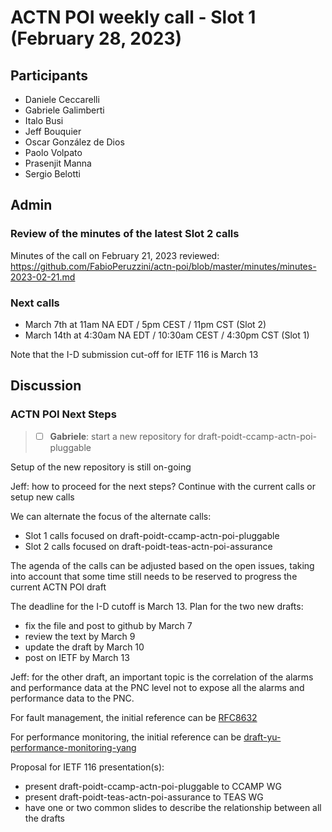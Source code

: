 # ACTN POI weekly call - Slot 1 (February 28, 2023)

## Participants

- Daniele Ceccarelli
- Gabriele Galimberti
- Italo Busi
- Jeff Bouquier
- Oscar González de Dios
- Paolo Volpato
- Prasenjit Manna
- Sergio Belotti

## Admin

### Review of the minutes of the latest Slot 2 calls

Minutes of the call on February 21, 2023 reviewed: https://github.com/FabioPeruzzini/actn-poi/blob/master/minutes/minutes-2023-02-21.md

### Next calls

- March 7th at 11am NA EDT / 5pm CEST / 11pm CST (Slot 2)
- March 14th at 4:30am NA EDT / 10:30am CEST / 4:30pm CST (Slot 1)

Note that the I-D submission cut-off for IETF 116 is March 13

## Discussion

### ACTN POI Next Steps

> - [ ] **Gabriele**: start a new repository for draft-poidt-ccamp-actn-poi-pluggable 

Setup of the new repository is still on-going

Jeff: how to proceed for the next steps? Continue with the current calls or setup new calls

We can alternate the focus of the alternate calls:
- Slot 1 calls focused on draft-poidt-ccamp-actn-poi-pluggable
- Slot 2 calls focused on draft-poidt-teas-actn-poi-assurance

The agenda of the calls can be adjusted based on the open issues, taking into account that some time still needs to be reserved to progress the current ACTN POI draft

The deadline for the I-D cutoff is March 13. Plan for the two new drafts:
- fix the file and post to github by March 7
- review the text by March 9
- update the draft by March 10
- post on IETF by March 13

Jeff: for the other draft, an important topic is the correlation of the alarms and performance data at the PNC level not to expose all the alarms and performance data to the PNC.

For fault management, the initial reference can be [RFC8632](https://datatracker.ietf.org/doc/html/rfc8632) 

For performance monitoring, the initial reference can be [draft-yu-performance-monitoring-yang](https://datatracker.ietf.org/doc/html/draft-yu-performance-monitoring-yang)

Proposal for IETF 116 presentation(s):
- present draft-poidt-ccamp-actn-poi-pluggable to CCAMP WG
- present draft-poidt-teas-actn-poi-assurance to TEAS WG
- have one or two common slides to describe the relationship between all the drafts
